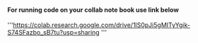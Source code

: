 #### For running code on your collab note book use link below 
'''https://colab.research.google.com/drive/1lS0pJi5gMITyYgik-S74SFazbo_sB7tu?usp=sharing '''

